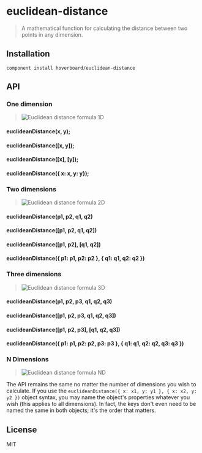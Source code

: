 # euclidean-distance

> A mathematical function for calculating the distance between two points in
> any dimension.

## Installation

`component install hoverboard/euclidean-distance`

## API

### One dimension

> ![Euclidean distance formula 1D](http://goo.gl/WVo1e)

#### euclideanDistance(x, y);

#### euclideanDistance([x, y]);

#### euclideanDistance([x], [y]);

#### euclideanDistance({ x: x, y: y});

### Two dimensions

> ![Euclidean distance formula 2D](http://goo.gl/uZ2Xs)

#### euclideanDistance(p1, p2, q1, q2)

#### euclideanDistance([p1, p2, q1, q2])

#### euclideanDistance([p1, p2], [q1, q2])

#### euclideanDistance({ p1: p1, p2: p2 }, { q1: q1, q2: q2 })

### Three dimensions

> ![Euclidean distance formula 3D](http://goo.gl/QBqGG)

#### euclideanDistance(p1, p2, p3, q1, q2, q3)

#### euclideanDistance([p1, p2, p3, q1, q2, q3])

#### euclideanDistance([p1, p2, p3], [q1, q2, q3])

#### euclideanDistance({ p1: p1, p2: p2, p3: p3 }, { q1: q1, q2: q2, q3: q3 })

### N Dimensions

> ![Euclidean distance formula ND](http://goo.gl/eHDii)

The API remains the same no matter the number of dimensions you wish to
calculate. If you use the `euclideanDistance({ x: x1, y: y1 }, { x: x2, y: y2
})` object syntax, you may name the object's properties whatever you wish (this
applies to all dimensions). In fact, the keys don't even need to be named the
same in both objects; it's the order that matters.

## License

MIT
